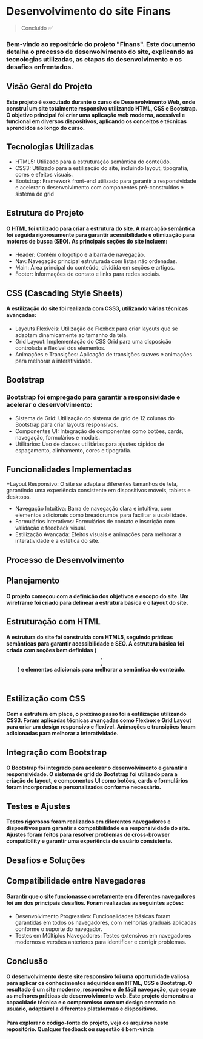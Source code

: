 


# Desenvolvimento do site Finans

> Concluído ✅   
>
### Bem-vindo ao repositório do projeto "Finans". Este documento detalha o processo de desenvolvimento do site, explicando as tecnologias utilizadas, as etapas do desenvolvimento e os desafios enfrentados.

## Visão Geral do Projeto

#### Este projeto é executado durante o curso de Desenvolvimento Web, onde construí um site totalmente responsivo utilizando HTML, CSS e Bootstrap. O objetivo principal foi criar uma aplicação web moderna, acessível e funcional em diversos dispositivos, aplicando os conceitos e técnicas aprendidos ao longo do curso.

## Tecnologias Utilizadas

+ HTML5: Utilizado para a estruturação semântica do conteúdo.
+ CSS3: Utilizado para a estilização do site, incluindo layout, tipografia, cores e efeitos visuais.
+ Bootstrap: Framework front-end utilizado para garantir a responsividade e acelerar o desenvolvimento com componentes pré-construídos e sistema de grid

## Estrutura do Projeto 
#### O HTML foi utilizado para criar a estrutura do site. A marcação semântica foi seguida rigorosamente para garantir acessibilidade e otimização para motores de busca (SEO). As principais seções do site incluem:

+ Header: Contém o logotipo e a barra de navegação.
+ Nav: Navegação principal estruturada com listas não ordenadas.
+ Main: Área principal do conteúdo, dividida em seções e artigos.
+ Footer: Informações de contato e links para redes sociais.

## CSS (Cascading Style Sheets)

#### A estilização do site foi realizada com CSS3, utilizando várias técnicas avançadas:

+ Layouts Flexíveis: Utilização de Flexbox para criar layouts que se adaptam dinamicamente ao tamanho da tela.
+ Grid Layout: Implementação do CSS Grid para uma disposição controlada e flexível dos elementos.
+ Animações e Transições: Aplicação de transições suaves e animações para melhorar a interatividade.

 ## Bootstrap

 ### Bootstrap foi empregado para garantir a responsividade e acelerar o desenvolvimento:
 + Sistema de Grid: Utilização do sistema de grid de 12 colunas do Bootstrap para criar layouts responsivos.
 + Componentes UI: Integração de componentes como botões, cards, navegação, formulários e modais.
 + Utilitários: Uso de classes utilitárias para ajustes rápidos de espaçamento, alinhamento, cores e tipografia.
 
 ## Funcionalidades Implementadas

 +Layout Responsivo: O site se adapta a diferentes tamanhos de tela, garantindo uma experiência consistente em dispositivos móveis, tablets e desktops.
 + Navegação Intuitiva: Barra de navegação clara e intuitiva, com elementos adicionais como breadcrumbs para facilitar a usabilidade.
 + Formulários Interativos: Formulários de contato e inscrição com validação e feedback visual.
 + Estilização Avançada: Efeitos visuais e animações para melhorar a interatividade e a estética do site.

 ## Processo de Desenvolvimento
 ## Planejamento 
 #### O projeto começou com a definição dos objetivos e escopo do site. Um wireframe foi criado para delinear a estrutura básica e o layout do site.

 ## Estruturação com HTML 
 #### A estrutura do site foi construída com HTML5, seguindo práticas semânticas para garantir acessibilidade e SEO. A estrutura básica foi criada com seções bem definidas (<header>, <main>, <footer>) e elementos adicionais para melhorar a semântica do conteúdo.

 ## Estilização com CSS
 #### Com a estrutura em place, o próximo passo foi a estilização utilizando CSS3. Foram aplicadas técnicas avançadas como Flexbox e Grid Layout para criar um design responsivo e flexível. Animações e transições foram adicionadas para melhorar a interatividade.

 ## Integração com Bootstrap
 #### O Bootstrap foi integrado para acelerar o desenvolvimento e garantir a responsividade. O sistema de grid do Bootstrap foi utilizado para a criação do layout, e componentes UI como botões, cards e formulários foram incorporados e personalizados conforme necessário.

 ## Testes e Ajustes 
 #### Testes rigorosos foram realizados em diferentes navegadores e dispositivos para garantir a compatibilidade e a responsividade do site. Ajustes foram feitos para resolver problemas de cross-browser compatibility e garantir uma experiência de usuário consistente.

 ## Desafios e Soluções 
 ## Compatibilidade entre Navegadores

 #### Garantir que o site funcionasse corretamente em diferentes navegadores foi um dos principais desafios. Foram realizadas as seguintes ações:
 + Desenvolvimento Progressivo: Funcionalidades básicas foram garantidas em todos os navegadores, com melhorias graduais aplicadas conforme o suporte do navegador.
 + Testes em Múltiplos Navegadores: Testes extensivos em navegadores modernos e versões anteriores para identificar e corrigir problemas.

 ## Conclusão 
 #### O desenvolvimento deste site responsivo foi uma oportunidade valiosa para aplicar os conhecimentos adquiridos em HTML, CSS e Bootstrap. O resultado é um site moderno, responsivo e de fácil navegação, que segue as melhores práticas de desenvolvimento web. Este projeto demonstra a capacidade técnica e o compromisso com um design centrado no usuário, adaptável a diferentes plataformas e dispositivos.
 #### Para explorar o código-fonte do projeto, veja os arquivos neste repositório. Qualquer feedback ou sugestão é bem-vinda
 
 
  
  
  
 
    
